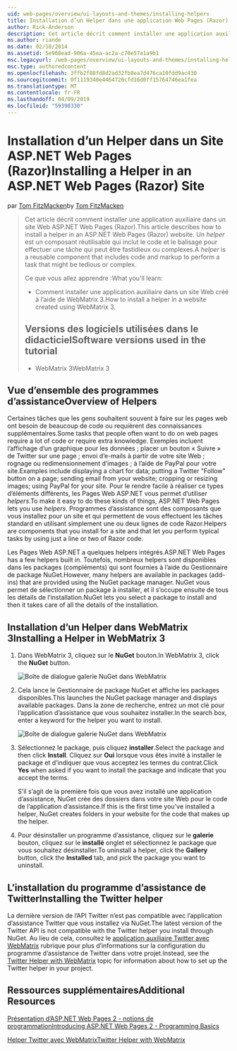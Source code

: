 ```yaml
---
uid: web-pages/overview/ui-layouts-and-themes/installing-helpers
title: Installation d’un Helper dans une application Web Pages (Razor) Site | Microsoft Docs
author: Rick-Anderson
description: Cet article décrit comment installer une application auxiliaire dans un site Web ASP.NET Web Pages (Razor). Une application d’assistance est un composant réutilisable qui inclut le code et la balise par...
ms.author: riande
ms.date: 02/18/2014
ms.assetid: 5e968ead-906a-45ea-ac2a-c70e57e1a9b1
msc.legacyurl: /web-pages/overview/ui-layouts-and-themes/installing-helpers
msc.type: authoredcontent
ms.openlocfilehash: 3ffb2f88fd8d2ad32fb8ea7d476ca10fdd9ac430
ms.sourcegitcommit: 0f1119340e4464720cfd16d0ff15764746ea1fea
ms.translationtype: MT
ms.contentlocale: fr-FR
ms.lasthandoff: 04/09/2019
ms.locfileid: "59398330"
---
```

# <a name="installing-a-helper-in-an-aspnet-web-pages-razor-site"></a><span data-ttu-id="cd80a-104">Installation d’un Helper dans un Site ASP.NET Web Pages (Razor)</span><span class="sxs-lookup"><span data-stu-id="cd80a-104">Installing a Helper in an ASP.NET Web Pages (Razor) Site</span></span>

<span data-ttu-id="cd80a-105">par [Tom FitzMacken](https://github.com/tfitzmac)</span><span class="sxs-lookup"><span data-stu-id="cd80a-105">by [Tom FitzMacken](https://github.com/tfitzmac)</span></span>

> <span data-ttu-id="cd80a-106">Cet article décrit comment installer une application auxiliaire dans un site Web ASP.NET Web Pages (Razor).</span><span class="sxs-lookup"><span data-stu-id="cd80a-106">This article describes how to install a helper in an ASP.NET Web Pages (Razor) website.</span></span> <span data-ttu-id="cd80a-107">Un *helper* est un composant réutilisable qui inclut le code et le balisage pour effectuer une tâche qui peut être fastidieux ou complexes.</span><span class="sxs-lookup"><span data-stu-id="cd80a-107">A *helper* is a reusable component that includes code and markup to perform a task that might be tedious or complex.</span></span>
> 
> <span data-ttu-id="cd80a-108">Ce que vous allez apprendre :</span><span class="sxs-lookup"><span data-stu-id="cd80a-108">What you'll learn:</span></span>
> 
> - <span data-ttu-id="cd80a-109">Comment installer une application auxiliaire dans un site Web créé à l’aide de WebMatrix 3.</span><span class="sxs-lookup"><span data-stu-id="cd80a-109">How to install a helper in a website created using WebMatrix 3.</span></span>
>   
> 
> ## <a name="software-versions-used-in-the-tutorial"></a><span data-ttu-id="cd80a-110">Versions des logiciels utilisées dans le didacticiel</span><span class="sxs-lookup"><span data-stu-id="cd80a-110">Software versions used in the tutorial</span></span>
> 
> 
> - <span data-ttu-id="cd80a-111">WebMatrix 3</span><span class="sxs-lookup"><span data-stu-id="cd80a-111">WebMatrix 3</span></span>


## <a name="overview-of-helpers"></a><span data-ttu-id="cd80a-112">Vue d’ensemble des programmes d’assistance</span><span class="sxs-lookup"><span data-stu-id="cd80a-112">Overview of Helpers</span></span>

<span data-ttu-id="cd80a-113">Certaines tâches que les gens souhaitent souvent à faire sur les pages web ont besoin de beaucoup de code ou requièrent des connaissances supplémentaires.</span><span class="sxs-lookup"><span data-stu-id="cd80a-113">Some tasks that people often want to do on web pages require a lot of code or require extra knowledge.</span></span> <span data-ttu-id="cd80a-114">Exemples incluent l’affichage d’un graphique pour les données ; placer un bouton « Suivre » de Twitter sur une page ; envoi d’e-mails à partir de votre site Web ; rognage ou redimensionnement d’images ; à l’aide de PayPal pour votre site.</span><span class="sxs-lookup"><span data-stu-id="cd80a-114">Examples include displaying a chart for data; putting a Twitter "Follow" button on a page; sending email from your website; cropping or resizing images; using PayPal for your site.</span></span> <span data-ttu-id="cd80a-115">Pour le rendre facile à réaliser ce types d’éléments différents, les Pages Web ASP.NET vous permet d’utiliser *helpers*.</span><span class="sxs-lookup"><span data-stu-id="cd80a-115">To make it easy to do these kinds of things, ASP.NET Web Pages lets you use *helpers*.</span></span> <span data-ttu-id="cd80a-116">Programmes d’assistance sont des composants que vous installez pour un site et qui permettent de vous effectuent les tâches standard en utilisant simplement une ou deux lignes de code Razor.</span><span class="sxs-lookup"><span data-stu-id="cd80a-116">Helpers are components that you install for a site and that let you perform typical tasks by using just a line or two of Razor code.</span></span>

<span data-ttu-id="cd80a-117">Les Pages Web ASP.NET a quelques helpers intégrés.</span><span class="sxs-lookup"><span data-stu-id="cd80a-117">ASP.NET Web Pages has a few helpers built in.</span></span> <span data-ttu-id="cd80a-118">Toutefois, nombreux helpers sont disponibles dans les packages (compléments) qui sont fournies à l’aide du Gestionnaire de package NuGet.</span><span class="sxs-lookup"><span data-stu-id="cd80a-118">However, many helpers are available in packages (add-ins) that are provided using the NuGet package manager.</span></span> <span data-ttu-id="cd80a-119">NuGet vous permet de sélectionner un package à installer, et il s’occupe ensuite de tous les détails de l’installation.</span><span class="sxs-lookup"><span data-stu-id="cd80a-119">NuGet lets you select a package to install and then it takes care of all the details of the installation.</span></span>

## <a name="installing-a-helper-in-webmatrix-3"></a><span data-ttu-id="cd80a-120">Installation d’un Helper dans WebMatrix 3</span><span class="sxs-lookup"><span data-stu-id="cd80a-120">Installing a Helper in WebMatrix 3</span></span>

1. <span data-ttu-id="cd80a-121">Dans WebMatrix 3, cliquez sur le **NuGet** bouton.</span><span class="sxs-lookup"><span data-stu-id="cd80a-121">In WebMatrix 3, click the **NuGet** button.</span></span>

    ![Boîte de dialogue galerie NuGet dans WebMatrix](installing-helpers/_static/image1.png)
2. <span data-ttu-id="cd80a-123">Cela lance le Gestionnaire de package NuGet et affiche les packages disponibles.</span><span class="sxs-lookup"><span data-stu-id="cd80a-123">This launches the NuGet package manager and displays available packages.</span></span> <span data-ttu-id="cd80a-124">Dans la zone de recherche, entrez un mot clé pour l’application d’assistance que vous souhaitez installer.</span><span class="sxs-lookup"><span data-stu-id="cd80a-124">In the search box, enter a keyword for the helper you want to install.</span></span>

    ![Boîte de dialogue galerie NuGet dans WebMatrix](installing-helpers/_static/image2.png)
3. <span data-ttu-id="cd80a-126">Sélectionnez le package, puis cliquez **installer**.</span><span class="sxs-lookup"><span data-stu-id="cd80a-126">Select the package and then click **Install**.</span></span> <span data-ttu-id="cd80a-127">Cliquez sur **Oui** lorsque vous êtes invité à installer le package et d’indiquer que vous acceptez les termes du contrat.</span><span class="sxs-lookup"><span data-stu-id="cd80a-127">Click **Yes** when asked if you want to install the package and indicate that you accept the terms.</span></span>

     <span data-ttu-id="cd80a-128">S’il s’agit de la première fois que vous avez installé une application d’assistance, NuGet crée des dossiers dans votre site Web pour le code de l’application d’assistance.</span><span class="sxs-lookup"><span data-stu-id="cd80a-128">If this is the first time you've installed a helper, NuGet creates folders in your website for the code that makes up the helper.</span></span>
4. <span data-ttu-id="cd80a-129">Pour désinstaller un programme d’assistance, cliquez sur le **galerie** bouton, cliquez sur le **installé** onglet et sélectionnez le package que vous souhaitez désinstaller.</span><span class="sxs-lookup"><span data-stu-id="cd80a-129">To uninstall a helper, click the **Gallery** button, click the **Installed** tab, and pick the package you want to uninstall.</span></span>

## <a name="installing-the-twitter-helper"></a><span data-ttu-id="cd80a-130">L’installation du programme d’assistance de Twitter</span><span class="sxs-lookup"><span data-stu-id="cd80a-130">Installing the Twitter helper</span></span>

<span data-ttu-id="cd80a-131">La dernière version de l’API Twitter n’est pas compatible avec l’application d’assistance Twitter que vous installez via NuGet.</span><span class="sxs-lookup"><span data-stu-id="cd80a-131">The latest version of the Twitter API is not compatible with the Twitter helper you install through NuGet.</span></span> <span data-ttu-id="cd80a-132">Au lieu de cela, consultez le [application auxiliaire Twitter avec WebMatrix](twitter-helper.md) rubrique pour plus d’informations sur la configuration du programme d’assistance de Twitter dans votre projet.</span><span class="sxs-lookup"><span data-stu-id="cd80a-132">Instead, see the [Twitter Helper with WebMatrix](twitter-helper.md) topic for information about how to set up the Twitter helper in your project.</span></span>

<a id="Additional_Resources"></a>
## <a name="additional-resources"></a><span data-ttu-id="cd80a-133">Ressources supplémentaires</span><span class="sxs-lookup"><span data-stu-id="cd80a-133">Additional Resources</span></span>


[<span data-ttu-id="cd80a-134">Présentation d’ASP.NET Web Pages 2 - notions de programmation</span><span class="sxs-lookup"><span data-stu-id="cd80a-134">Introducing ASP.NET Web Pages 2 - Programming Basics</span></span>](../getting-started/introducing-razor-syntax-c.md)

[<span data-ttu-id="cd80a-135">Helper Twitter avec WebMatrix</span><span class="sxs-lookup"><span data-stu-id="cd80a-135">Twitter Helper with WebMatrix</span></span>](twitter-helper.md)
